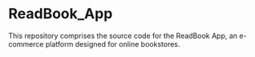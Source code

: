 # ReadBook_App
This repository comprises the source code for the ReadBook App, an e-commerce platform designed for online bookstores.
